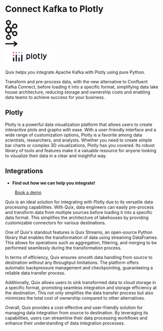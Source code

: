 # Connect Kafka to Plotly

<div class="connect-images cards blog-grid-card" markdown>
<div>
<img src="../images/kafka_logo.png" width="40px" />
</div>
<div>
<img src="../images/arrow.svg" width="40px" />
</div>
<div>
<img src="./images/plotly_1.jpg" />
</div>
</div>

Quix helps you integrate Apache Kafka with Plotly using pure Python.

Transform and pre-process data, with the new alternative to Confluent Kafka Connect, before loading it into a specific format, simplifying data lake house architecture, reducing storage and ownership costs and enabling data teams to achieve success for your business.

## Plotly

Plotly is a powerful data visualization platform that allows users to create interactive plots and graphs with ease. With a user-friendly interface and a wide range of customization options, Plotly is a favorite among data scientists, researchers, and analysts. Whether you need to create simple bar charts or complex 3D visualizations, Plotly has you covered. Its robust library of tools and features make it a valuable resource for anyone looking to visualize their data in a clear and insightful way.

## Integrations

<div class="grid cards" markdown>

- __Find out how we can help you integrate!__

    <a class="md-button md-button--primary" href="https://quix.io/book-a-demo" target="_blank" style="margin:.5rem;">Book a demo</a>

</div>


Quix is an ideal solution for integrating with Plotly due to its versatile data processing capabilities. With Quix, data engineers can easily pre-process and transform data from multiple sources before loading it into a specific data format. This simplifies the architecture of lakehouses by providing customizable connectors for various destinations.

One of Quix's standout features is Quix Streams, an open-source Python library that enables the transformation of data using streaming DataFrames. This allows for operations such as aggregation, filtering, and merging to be performed seamlessly during the transformation process.

In terms of efficiency, Quix ensures smooth data handling from source to destination without any throughput limitations. The platform offers automatic backpressure management and checkpointing, guaranteeing a reliable data transfer process.

Additionally, Quix allows users to sink transformed data to cloud storage in a specific format, promoting seamless integration and storage efficiency at the destination. This not only simplifies the data transfer process but also minimizes the total cost of ownership compared to other alternatives.

Overall, Quix provides a cost-effective and user-friendly solution for managing data integration from source to destination. By leveraging its capabilities, users can streamline their data processing workflows and enhance their understanding of data integration processes.

